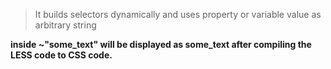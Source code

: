 >It builds selectors dynamically and uses property or variable value as arbitrary string

**inside ~"some_text" will be displayed as some_text after compiling the LESS code to CSS code.**